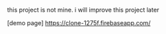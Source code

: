 this project is not mine.
i will improve this project later 

[demo page]
https://clone-1275f.firebaseapp.com/
